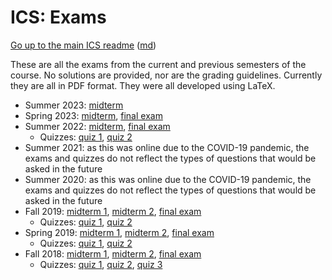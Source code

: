 ICS: Exams
==========

[Go up to the main ICS readme](../readme.html) ([md](../readme.md))

These are all the exams from the current and previous semesters of the course.  No solutions are provided, nor are the grading guidelines.  Currently they are all in PDF format.  They were all developed using LaTeX.

- Summer 2023: [midterm](midterm-sum23.pdf)
- Spring 2023: [midterm](midterm-s23.pdf), [final exam](final-s23.pdf)
- Summer 2022: [midterm](exam1-sum22.pdf), [final exam](final-su22.pdf)
    - Quizzes: [quiz 1](quiz1-sum22.pdf), [quiz 2](quiz2-sum22.pdf)
- Summer 2021: as this was online due to the COVID-19 pandemic, the exams and quizzes do not reflect the types of questions that would be asked in the future
- Summer 2020: as this was online due to the COVID-19 pandemic, the exams and quizzes do not reflect the types of questions that would be asked in the future
- Fall 2019: [midterm 1](exam1-f19.pdf), [midterm 2](exam2-f19.pdf), [final exam](final-f19.pdf)
    - Quizzes: [quiz 1](quiz1-f19.pdf), [quiz 2](quiz2-f19.pdf)
- Spring 2019: [midterm 1](exam1-s19.pdf), [midterm 2](exam2-s19.pdf), [final exam](final-s19.pdf)
    - Quizzes: [quiz 1](quiz1-s19.pdf), [quiz 2](quiz2-s19.pdf)
- Fall 2018: [midterm 1](exam1-f18.pdf), [midterm 2](exam2-f18.pdf), [final exam](final-f18.pdf)
    - Quizzes: [quiz 1](quiz1-f18.pdf), [quiz 2](quiz2-f18.pdf), [quiz 3](quiz3-f18.pdf)
